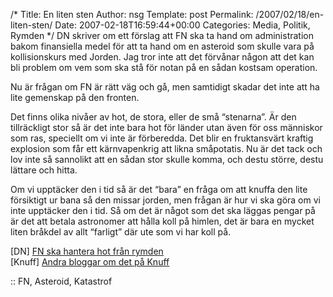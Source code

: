 /*
 Title: En liten sten
 Author: nsg
 Template: post
 Permalink: /2007/02/18/en-liten-sten/
 Date: 2007-02-18T16:59:44+00:00
 Categories: Media, Politik, Rymden
*/
DN skriver om ett förslag att FN ska ta hand om administration bakom finansiella medel för att ta hand om en asteroid som skulle vara på kollisionskurs med Jorden. Jag tror inte att det förvånar någon att det kan bli problem om vem som ska stå för notan på en sådan kostsam operation.

Nu är frågan om FN är rätt väg och gå, men samtidigt skadar det inte att ha lite gemenskap på den fronten.

Det finns olika nivåer av hot, de stora, eller de små &#8220;stenarna&#8221;. Är den tillräckligt stor så är det inte bara hot för länder utan även för oss människor som ras, speciellt om vi inte är förberedda. Det blir en fruktansvärt kraftig explosion som får ett kärnvapenkrig att likna småpotatis. Nu är det tack och lov inte så sannolikt att en sådan stor skulle komma, och destu större, destu lättare och hitta.

Om vi upptäcker den i tid så är det &#8220;bara&#8221; en fråga om att knuffa den lite försiktigt ur bana så den missar jorden, men frågan är hur vi ska göra om vi inte upptäcker den i tid. Så om det är något som det ska läggas pengar på är det att betala astronomer att hålla koll på himlen, det är bara en mycket liten bråkdel av allt &#8220;farligt&#8221; där ute som vi har koll på.

[DN] [FN ska hantera hot från rymden][1]  
[Knuff] [Andra bloggar om det på Knuff][2]

:: FN, Asteroid, Katastrof

<small></small>

 [1]: http://www.dn.se/DNet/jsp/polopoly.jsp?a=618795
 [2]: http://knuff.se/u/186667/100/n